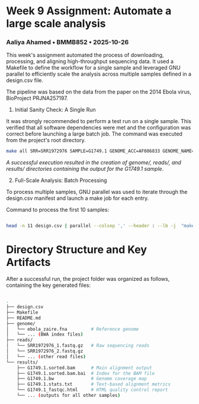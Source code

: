 # Week 9 Assignment: Automate a large scale analysis
### Aaliya Ahamed • BMMB852 • 2025-10-26

This week's assignment automated the process of downloading, processing, and aligning high-throughput sequencing data. It used a Makefile to define the workflow for a single sample and leveraged GNU parallel to efficiently scale the analysis across multiple samples defined in a design.csv file.

The pipeline was based on the data from the paper on the 2014 Ebola virus, BioProject PRJNA257197.

1. Initial Sanity Check: A Single Run

It was strongly recommended to perform a test run on a single sample. This verified that all software dependencies were met and the configuration was correct before launching a large batch job. The command was executed from the project's root directory.
```bash
make all SRR=SRR1972976 SAMPLE=G1749.1 GENOME_ACC=AF086833 GENOME_NAME=ebola_zaire
```

_A successful execution resulted in the creation of genome/, reads/, and results/ directories containing the output for the G1749.1 sample_.

2. Full-Scale Analysis: Batch Processing

To process multiple samples, GNU parallel was used to iterate through the design.csv manifest and launch a make job for each entry.

Command to process the first 10 samples:
```bash

head -n 11 design.csv | parallel --colsep ',' --header : --lb -j  "make all SRR={SRR} SAMPLE={SampleName} GENOME_ACC=AF086833 GENOME_NAME=ebola_zaire"
```


# Directory Structure and Key Artifacts

After a successful run, the project folder was organized as follows, containing the key generated files:
```bash

.
├── design.csv
├── Makefile
├── README.md
├── genome/
│   └── ebola_zaire.fna         # Reference genome
│   └── ... (BWA index files)
├── reads/
│   └── SRR1972976_1.fastq.gz   # Raw sequencing reads
│   └── SRR1972976_2.fastq.gz
│   └── ... (other read files)
└── results/
    ├── G1749.1.sorted.bam      # Main alignment output
    ├── G1749.1.sorted.bam.bai  # Index for the BAM file
    ├── G1749.1.bw              # Genome coverage map
    ├── G1749.1.stats.txt       # Text-based alignment metrics
    └── G1749.1_fastqc.html     # HTML quality control report
    └── ... (outputs for all other samples)
```